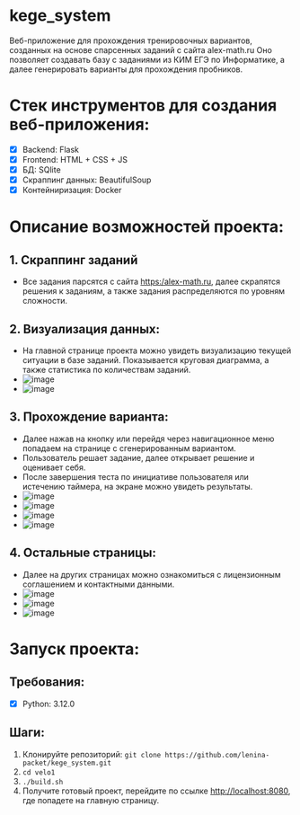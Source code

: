 # kege_system
Веб-приложение для прохождения тренировочных вариантов, созданных на основе спарсенных заданий с сайта alex-math.ru
Оно позволяет создавать базу с заданиями из КИМ ЕГЭ по Информатике, а далее генерировать варианты для прохождения пробников.

# Стек инструментов для создания веб-приложения:
- [x] Backend: Flask
- [x] Frontend: HTML + CSS + JS
- [x] БД: SQlite
- [x] Скраппинг данных: BeautifulSoup
- [x] Контейниризация: Docker

# Описание возможностей проекта:
## 1. Скраппинг заданий
- Все задания парсятся с сайта <https:/alex-math.ru>, далее скрапятся решения к заданиям, а также задания распределяются по уровням сложности.


## 2. Визуализация данных:
- На главной странице проекта можно увидеть визуализацию текущей ситуации в базе заданий. Показывается круговая диаграмма, а также статистика по количествам заданий.
- ![image](https://github.com/user-attachments/assets/36b38d9d-be81-4ad4-adae-00514d974719)
- ![image](https://github.com/user-attachments/assets/d69c0713-3afc-4e2b-b2f8-861507170f9d)

## 3. Прохождение варианта:
- Далее нажав на кнопку или перейдя через навигационное меню попадаем на странице с сгенерированным вариантом.
- Пользователь решает задание, далее открывает решение и оценивает себя.
- После завершения теста по инициативе пользователя или истечению таймера, на экране можно увидеть результаты.
- ![image](https://github.com/user-attachments/assets/857e2d45-0763-4733-bc03-d65f68fd3c18)
- ![image](https://github.com/user-attachments/assets/45b4400b-a4c2-4841-9d1d-6d4807483910)
- ![image](https://github.com/user-attachments/assets/ea4e83a2-7a0a-485e-99a4-fcc575cbd78e)
- ![image](https://github.com/user-attachments/assets/4aab8fe8-2723-4bf1-96cf-486255548fd7)

## 4. Остальные страницы:
- Далее на других страницах можно ознакомиться с лицензионным соглашением и контактными данными.
- ![image](https://github.com/user-attachments/assets/b9fc4854-15b7-4f30-9abc-7f5303713120)
- ![image](https://github.com/user-attachments/assets/87fb18ae-1540-4f21-8b04-dcd55630fcc0)
- ![image](https://github.com/user-attachments/assets/50f872df-38bb-4922-8e82-7221d6f96c61)

# Запуск проекта:

## Требования:
- [x] Python: 3.12.0

## Шаги:

1. Клонируйте репозиторий: `git clone https://github.com/lenina-packet/kege_system.git`
2. `cd velo1`
3. `./build.sh`
4. Получите готовый проект, перейдите по ссылке <http://localhost:8080>, где попадете на главную страницу.
